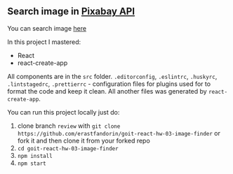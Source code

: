 ## Search image in [Pixabay API](https://pixabay.com/service/about/api/)

You can search image
[here](https://erastfandorin.github.io/goit-react-hw-03-image-finder/)

In this project I mastered:

- React
- react-create-app

All components are in the `src` folder. `.editorconfig`, `.eslintrc`,
`.huskyrc`, `.lintstagedrc`, `.prettierrc` - configuration files for plugins
used for to format the code and keep it clean. All another files was generated
by `react-create-app`.

You can run this project locally just do:

1. clone branch `review` with
   `git clone https://github.com/erastfandorin/goit-react-hw-03-image-finder` or
   fork it and then clone it from your forked repo
1. `cd goit-react-hw-03-image-finder`
1. `npm install`
1. `npm start`
